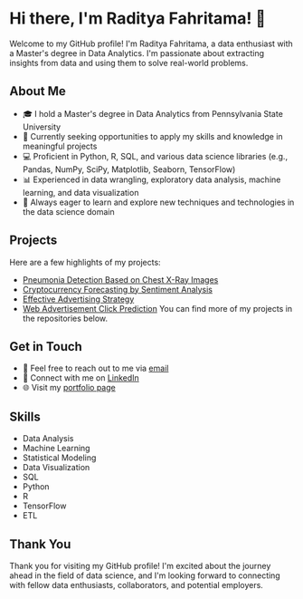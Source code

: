 # Hi there, I'm Raditya Fahritama! 👋

Welcome to my GitHub profile! I'm Raditya Fahritama, a data enthusiast with a Master's degree in Data Analytics. I'm passionate about extracting insights from data and using them to solve real-world problems.

## About Me

- 🎓 I hold a Master's degree in Data Analytics from Pennsylvania State University
- 💼 Currently seeking opportunities to apply my skills and knowledge in meaningful projects
- 💻 Proficient in Python, R, SQL, and various data science libraries (e.g., Pandas, NumPy, SciPy, Matplotlib, Seaborn, TensorFlow)
- 📊 Experienced in data wrangling, exploratory data analysis, machine learning, and data visualization
- 🌱 Always eager to learn and explore new techniques and technologies in the data science domain

## Projects

Here are a few highlights of my projects:

- [Pneumonia Detection Based on Chest X-Ray Images](https://github.com/rdtfhrtm/pneumoniadetection)
- [Cryptocurrency Forecasting by Sentiment Analysis](https://github.com/rdtfhrtm/BitcoinForecasting)
- [Effective Advertising Strategy](https://github.com/rdtfhrtm/EffectiveAdvertising)
- [Web Advertisement Click Prediction](https://github.com/rdtfhrtm/WebAdvertisementClickPrediction/)
You can find more of my projects in the repositories below.

## Get in Touch

- 📧 Feel free to reach out to me via [email](mailto:radityafahritama@gmail.com)
- 💬 Connect with me on [LinkedIn](https://www.linkedin.com/in/radityatama)
- 🌐 Visit my [portfolio page](https://www.datascienceportfol.io/radityafahritama)

## Skills

- Data Analysis
- Machine Learning
- Statistical Modeling
- Data Visualization
- SQL
- Python
- R
- TensorFlow
- ETL
  

## Thank You

Thank you for visiting my GitHub profile! I'm excited about the journey ahead in the field of data science, and I'm looking forward to connecting with fellow data enthusiasts, collaborators, and potential employers.
